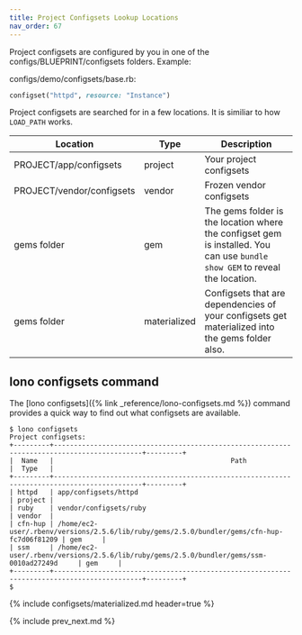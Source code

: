 ```yaml
---
title: Project Configsets Lookup Locations
nav_order: 67
---
```


Project configsets are configured by you in one of the configs/BLUEPRINT/configsets folders.  Example:

configs/demo/configsets/base.rb:

```ruby
configset("httpd", resource: "Instance")
```

Project configsets are searched for in a few locations. It is similiar to how `LOAD_PATH` works.

Location | Type | Description
--- | --- | ---
PROJECT/app/configsets | project | Your project configsets
PROJECT/vendor/configsets | vendor | Frozen vendor configsets
gems folder | gem | The gems folder is the location where the configset gem is installed. You can use `bundle show GEM` to reveal the location.
gems folder | materialized | Configsets that are dependencies of your configsets get materialized into the gems folder also.

## lono configsets command

The [lono configsets]({% link _reference/lono-configsets.md %}) command provides a quick way to find out what configsets are available.

    $ lono configsets
    Project configsets:
    +---------+--------------------------------------------------------------------------------------------+---------+
    |  Name   |                                            Path                                            |  Type   |
    +---------+--------------------------------------------------------------------------------------------+---------+
    | httpd   | app/configsets/httpd                                                                       | project |
    | ruby    | vendor/configsets/ruby                                                                     | vendor  |
    | cfn-hup | /home/ec2-user/.rbenv/versions/2.5.6/lib/ruby/gems/2.5.0/bundler/gems/cfn-hup-fc7d06f81209 | gem     |
    | ssm     | /home/ec2-user/.rbenv/versions/2.5.6/lib/ruby/gems/2.5.0/bundler/gems/ssm-0010ad27249d     | gem     |
    +---------+--------------------------------------------------------------------------------------------+---------+
    $

{% include configsets/materialized.md header=true %}

{% include prev_next.md %}
